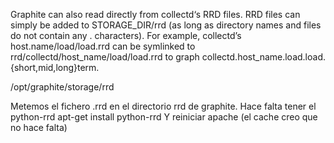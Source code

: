Graphite can also read directly from collectd‘s RRD files. RRD files can simply be added to STORAGE_DIR/rrd (as long as directory names and files do not contain any . characters). For example, collectd’s host.name/load/load.rrd can be symlinked to rrd/collectd/host_name/load/load.rrd to graph collectd.host_name.load.load.{short,mid,long}term.

/opt/graphite/storage/rrd


Metemos el fichero .rrd en el directorio rrd de graphite.
Hace falta tener el python-rrd
apt-get install python-rrd
Y reiniciar apache (el cache creo que no hace falta)
